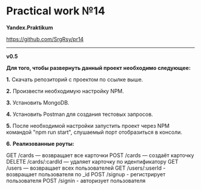 <h1>Practical work №14</h1>



**Yandex.Praktikum**


https://github.com/SrgRsy/pr14

----------------------------------


**v0.5**


**Для того, чтобы развернуть данный проект необходимо следующее:**

**1.** Скачать репозиторий с проектом по ссылке выше.

**2.** Произвести необходимую настройку NPM.

**3.** Установить MongoDB.

**4.** Установить Postman для создания тестовых запросов.

**5.** После необходимой настройки запустить проект через NPM командой "npm run start",
слушаемый порт отобразиться в консоли.

**6.** **Реализованные роуты:**

GET /cards — возвращает все карточки
POST /cards — создаёт карточку
DELETE /cards/:cardId — удаляет карточку по идентификатору
GET /users — возвращает всех пользователей
GET /users/:userId - возвращает пользователя по _id
POST /signup - регистрирует пользователя
POST /signin - авторизует пользователя
